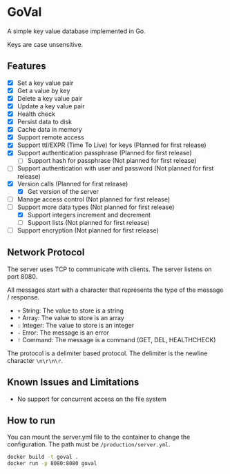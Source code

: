 # GoVal

A simple key value database implemented in Go.

Keys are case unsensitive.

## Features

- [x] Set a key value pair
- [x] Get a value by key
- [x] Delete a key value pair
- [x] Update a key value pair
- [x] Health check
- [x] Persist data to disk
- [x] Cache data in memory
- [x] Support remote access
- [x] Support ttl/EXPR (Time To Live) for keys (Planned for first release)
- [x] Support authentication passphrase (Planned for first release)
  - [ ] Support hash for passphrase (Not planned for first release)
- [ ] Support authentication with user and password (Not planned for first release)
- [x] Version calls (Planned for first release)
  - [x] Get version of the server
- [ ] Manage access control (Not planned for first release)
- [ ] Support more data types (Not planned for first release)
  - [x] Support integers increment and decrement
  - [ ] Support lists (Not planned for first release)
- [ ] Support encryption (Not planned for first release)

## Network Protocol

The server uses TCP to communicate with clients. The server listens on port 8080.

All messages start with a character that represents the type of the message / response.

- `+` String: The value to store is a string
- `*` Array: The value to store is an array
- `:` Integer: The value to store is an integer
- `-` Error: The message is an error
- `!` Command: The message is a command (GET, DEL, HEALTHCHECK)

The protocol is a delimiter based protocol. The delimiter is the newline character `\n\r\n\r`.

## Known Issues and Limitations

- No support for concurrent access on the file system

## How to run

You can mount the server.yml file to the container to change the configuration. The path must be `/production/server.yml`.

```bash
docker build -t goval .
docker run -p 8080:8080 goval
```

